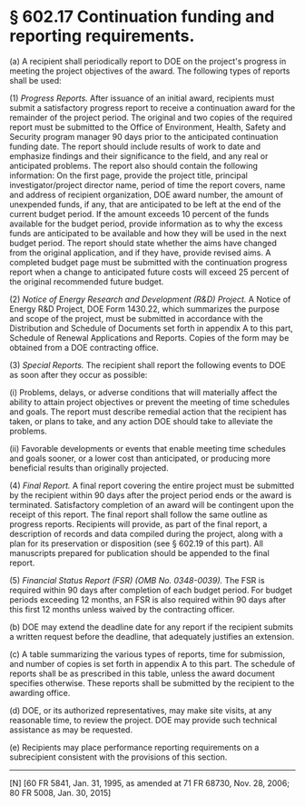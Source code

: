 # § 602.17   Continuation funding and reporting requirements.

(a) A recipient shall periodically report to DOE on the project's progress in meeting the project objectives of the award. The following types of reports shall be used: 


(1) *Progress Reports.* After issuance of an initial award, recipients must submit a satisfactory progress report to receive a continuation award for the remainder of the project period. The original and two copies of the required report must be submitted to the Office of Environment, Health, Safety and Security program manager 90 days prior to the anticipated continuation funding date. The report should include results of work to date and emphasize findings and their significance to the field, and any real or anticipated problems. The report also should contain the following information: On the first page, provide the project title, principal investigator/project director name, period of time the report covers, name and address of recipient organization, DOE award number, the amount of unexpended funds, if any, that are anticipated to be left at the end of the current budget period. If the amount exceeds 10 percent of the funds available for the budget period, provide information as to why the excess funds are anticipated to be available and how they will be used in the next budget period. The report should state whether the aims have changed from the original application, and if they have, provide revised aims. A completed budget page must be submitted with the continuation progress report when a change to anticipated future costs will exceed 25 percent of the original recommended future budget. 


(2) *Notice of Energy Research and Development (R&D) Project.* A Notice of Energy R&D Project, DOE Form 1430.22, which summarizes the purpose and scope of the project, must be submitted in accordance with the Distribution and Schedule of Documents set forth in appendix A to this part, Schedule of Renewal Applications and Reports. Copies of the form may be obtained from a DOE contracting office. 


(3) *Special Reports.* The recipient shall report the following events to DOE as soon after they occur as possible: 


(i) Problems, delays, or adverse conditions that will materially affect the ability to attain project objectives or prevent the meeting of time schedules and goals. The report must describe remedial action that the recipient has taken, or plans to take, and any action DOE should take to alleviate the problems. 


(ii) Favorable developments or events that enable meeting time schedules and goals sooner, or a lower cost than anticipated, or producing more beneficial results than originally projected. 


(4) *Final Report.* A final report covering the entire project must be submitted by the recipient within 90 days after the project period ends or the award is terminated. Satisfactory completion of an award will be contingent upon the receipt of this report. The final report shall follow the same outline as progress reports. Recipients will provide, as part of the final report, a description of records and data compiled during the project, along with a plan for its preservation or disposition (see § 602.19 of this part). All manuscripts prepared for publication should be appended to the final report. 


(5) *Financial Status Report (FSR) (OMB No. 0348-0039).* The FSR is required within 90 days after completion of each budget period. For budget periods exceeding 12 months, an FSR is also required within 90 days after this first 12 months unless waived by the contracting officer. 


(b) DOE may extend the deadline date for any report if the recipient submits a written request before the deadline, that adequately justifies an extension. 


(c) A table summarizing the various types of reports, time for submission, and number of copies is set forth in appendix A to this part. The schedule of reports shall be as prescribed in this table, unless the award document specifies otherwise. These reports shall be submitted by the recipient to the awarding office. 


(d) DOE, or its authorized representatives, may make site visits, at any reasonable time, to review the project. DOE may provide such technical assistance as may be requested. 


(e) Recipients may place performance reporting requirements on a subrecipient consistent with the provisions of this section. 



---

[N] [60 FR 5841, Jan. 31, 1995, as amended at 71 FR 68730, Nov. 28, 2006; 80 FR 5008, Jan. 30, 2015]




